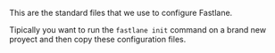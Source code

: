 This are the standard files that we use to configure Fastlane.

Tipically you want to run the `fastlane init` command on a brand new proyect and then copy these configuration files.
